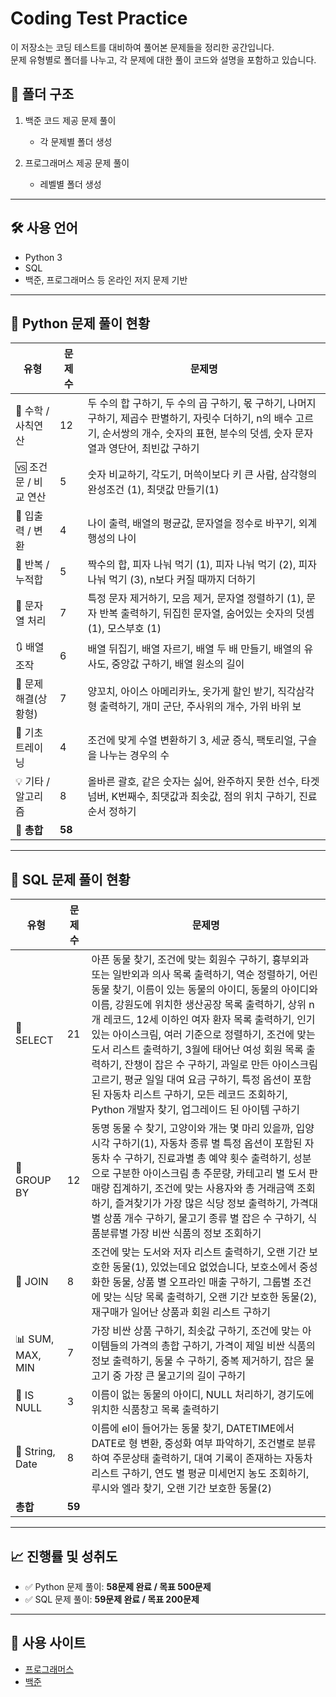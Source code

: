 # Coding Test Practice
이 저장소는 코딩 테스트를 대비하여 풀어본 문제들을 정리한 공간입니다.  
문제 유형별로 폴더를 나누고, 각 문제에 대한 풀이 코드와 설명을 포함하고 있습니다.

## 📂 폴더 구조
1. 백준 코드 제공 문제 풀이
   
   - 각 문제별 폴더 생성
2. 프로그래머스 제공 문제 풀이
   - 레벨별 폴더 생성
---

## 🛠 사용 언어
- Python 3
- SQL
- 백준, 프로그래머스 등 온라인 저지 문제 기반
---

## 📘 Python 문제 풀이 현황
| 유형                     | 문제 수 | 문제명                                                                                      |
|--------------------------|--------|---------------------------------------------------------------------------------------------|
| 🔢 수학 / 사칙연산       | 12     | 두 수의 합 구하기, 두 수의 곱 구하기, 몫 구하기, 나머지 구하기, 제곱수 판별하기, 자릿수 더하기, n의 배수 고르기, 순서쌍의 개수, 숫자의 표현, 분수의 덧셈, 숫자 문자열과 영단어, 최빈값 구하기 |
| 🆚 조건문 / 비교 연산     | 5      | 숫자 비교하기, 각도기, 머쓱이보다 키 큰 사람, 삼각형의 완성조건 (1), 최댓값 만들기(1)                                   |
| 🎂 입출력 / 변환         | 4      | 나이 출력, 배열의 평균값, 문자열을 정수로 바꾸기, 외계행성의 나이                                                             |
| 🔁 반복 / 누적합         | 5      | 짝수의 합, 피자 나눠 먹기 (1), 피자 나눠 먹기 (2), 피자 나눠 먹기 (3), n보다 커질 때까지 더하기                      |
| 🔄 문자열 처리           | 7      | 특정 문자 제거하기, 모음 제거, 문자열 정렬하기 (1), 문자 반복 출력하기, 뒤집힌 문자열, 숨어있는 숫자의 덧셈 (1), 모스부호 (1) |
| 🔃 배열 조작             | 6      | 배열 뒤집기, 배열 자르기, 배열 두 배 만들기, 배열의 유사도, 중앙값 구하기, 배열 원소의 길이                              |
| 🍖 문제해결(상황형)      | 7      | 양꼬치, 아이스 아메리카노, 옷가게 할인 받기, 직각삼각형 출력하기, 개미 군단, 주사위의 개수, 가위 바위 보                 |
| 🔬 기초 트레이닝         | 4      | 조건에 맞게 수열 변환하기 3, 세균 증식, 팩토리얼, 구슬을 나누는 경우의 수                                                   |
| 💡 기타 / 알고리즘       | 8      | 올바른 괄호, 같은 숫자는 싫어, 완주하지 못한 선수, 타겟 넘버, K번째수, 최댓값과 최솟값, 점의 위치 구하기, 진료순서 정하기 |
| **🧮 총합**              | **58** |                                                                                             |

---

## 🧾 SQL 문제 풀이 현황

| 유형               | 문제 수 | 문제명 |
|--------------------|--------|--------|
| 📌 SELECT          | 21 | 아픈 동물 찾기, 조건에 맞는 회원수 구하기, 흉부외과 또는 일반외과 의사 목록 출력하기, 역순 정렬하기, 어린 동물 찾기, 이름이 있는 동물의 아이디, 동물의 아이디와 이름, 강원도에 위치한 생산공장 목록 출력하기, 상위 n개 레코드, 12세 이하인 여자 환자 목록 출력하기, 인기있는 아이스크림, 여러 기준으로 정렬하기, 조건에 맞는 도서 리스트 출력하기, 3월에 태어난 여성 회원 목록 출력하기, 잔챙이 잡은 수 구하기, 과일로 만든 아이스크림 고르기, 평균 일일 대여 요금 구하기, 특정 옵션이 포함된 자동차 리스트 구하기, 모든 레코드 조회하기, Python 개발자 찾기, 업그레이드 된 아이템 구하기 |
| 🧮 GROUP BY        | 12 | 동명 동물 수 찾기, 고양이와 개는 몇 마리 있을까, 입양 시각 구하기(1), 자동차 종류 별 특정 옵션이 포함된 자동차 수 구하기, 진료과별 총 예약 횟수 출력하기, 성분으로 구분한 아이스크림 총 주문량, 카테고리 별 도서 판매량 집계하기, 조건에 맞는 사용자와 총 거래금액 조회하기, 즐겨찾기가 가장 많은 식당 정보 출력하기, 가격대 별 상품 개수 구하기, 물고기 종류 별 잡은 수 구하기, 식품분류별 가장 비싼 식품의 정보 조회하기 |
| 🧾 JOIN            | 8  | 조건에 맞는 도서와 저자 리스트 출력하기, 오랜 기간 보호한 동물(1), 있었는데요 없었습니다, 보호소에서 중성화한 동물, 상품 별 오프라인 매출 구하기, 그룹별 조건에 맞는 식당 목록 출력하기, 오랜 기간 보호한 동물(2), 재구매가 일어난 상품과 회원 리스트 구하기 |
| 📊 SUM, MAX, MIN   | 7  | 가장 비싼 상품 구하기, 최솟값 구하기, 조건에 맞는 아이템들의 가격의 총합 구하기, 가격이 제일 비싼 식품의 정보 출력하기, 동물 수 구하기, 중복 제거하기, 잡은 물고기 중 가장 큰 물고기의 길이 구하기 |
| 📄 IS NULL         | 3  | 이름이 없는 동물의 아이디, NULL 처리하기, 경기도에 위치한 식품창고 목록 출력하기 |
| 📆 String, Date    | 8  | 이름에 el이 들어가는 동물 찾기, DATETIME에서 DATE로 형 변환, 중성화 여부 파악하기, 조건별로 분류하여 주문상태 출력하기, 대여 기록이 존재하는 자동차 리스트 구하기, 연도 별 평균 미세먼지 농도 조회하기, 루시와 엘라 찾기, 오랜 기간 보호한 동물(2) |
| **총합**           | **59** | |

---

## 📈 진행률 및 성취도

- ✅ Python 문제 풀이: **58문제 완료 / 목표 500문제**
- ✅ SQL 문제 풀이: **59문제 완료 / 목표 200문제**

---

## 🧭 사용 사이트

- [프로그래머스]([https://programmers.co.kr/](https://school.programmers.co.kr/learn/challenges?order=acceptance_desc&page=1))
- [백준]([https://www.acmicpc.net/](https://www.acmicpc.net/step))
